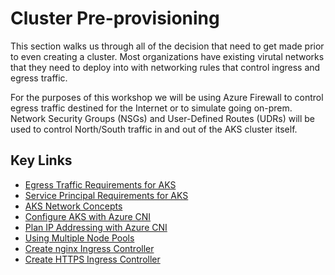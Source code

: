 # Cluster Pre-provisioning

This section walks us through all of the decision that need to get made prior to even creating a cluster. Most organizations have existing virutal networks that they need to deploy into with networking rules that control ingress and egress traffic.

For the purposes of this workshop we will be using Azure Firewall to control egress traffic destined for the Internet or to simulate going on-prem. Network Security Groups (NSGs) and User-Defined Routes (UDRs) will be used to control North/South traffic in and out of the AKS cluster itself.

## Key Links

- [Egress Traffic Requirements for AKS](https://docs.microsoft.com/en-us/azure/aks/limit-egress-traffic)
- [Service Principal Requirements for AKS](https://docs.microsoft.com/en-us/azure/aks/kubernetes-service-principal)
- [AKS Network Concepts](https://docs.microsoft.com/en-us/azure/aks/concepts-network)
- [Configure AKS with Azure CNI](https://docs.microsoft.com/en-us/azure/aks/configure-azure-cni)
- [Plan IP Addressing with Azure CNI](https://docs.microsoft.com/en-us/azure/aks/configure-azure-cni#plan-ip-addressing-for-your-cluster)
- [Using Multiple Node Pools](https://docs.microsoft.com/en-us/azure/aks/use-multiple-node-pools)
- [Create nginx Ingress Controller](https://docs.microsoft.com/en-us/azure/aks/ingress-basic)
- [Create HTTPS Ingress Controller](https://docs.microsoft.com/en-us/azure/aks/ingress-tls)
